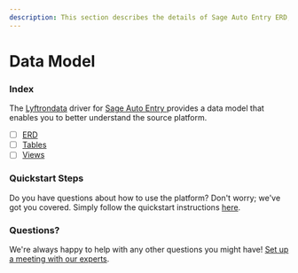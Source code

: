 ```yaml
---
description: This section describes the details of Sage Auto Entry ERD, Tables, and Views.
---
```


# Data Model

### Index

The  [Lyftrondata](https://www.lyftrondata.com/) driver for [Sage Auto Entry](https://www.lyftrondata.com/integration/sage-auto-entry/)[ ](https://www.lyftrondata.com/integration/sage-auto-entry/)provides a data model that enables you to better understand the source platform.

* [ ] [ERD](../../../finance-analytics/sage-auto-entry/data-model/erd.md)
* [ ] [Tables](../../../finance-analytics/sage-auto-entry/data-model/tables.md)
* [ ] [Views](../../../finance-analytics/sage-auto-entry/data-model/views.md)

### Quickstart Steps

Do you have questions about how to use the platform? Don't worry; we've got you covered. Simply follow the quickstart instructions [here](../../../../quickstart-steps.md).

### Questions? <a href="#questions" id="questions"></a>

We're always happy to help with any other questions you might have! [Set up a meeting with our experts](https://www.lyftrondata.com/book-a-meeting/).

